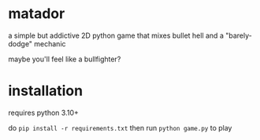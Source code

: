 # matador
a simple but addictive 2D python game that mixes bullet hell and a "barely-dodge" mechanic

maybe you'll feel like a bullfighter?

# installation
requires python 3.10+

do `pip install -r requirements.txt`
then run `python game.py` to play
